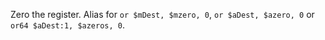 Zero the register. Alias for `or $mDest, $mzero, 0`, `or $aDest, $azero, 0` or `or64 $aDest:1, $azeros, 0`.
